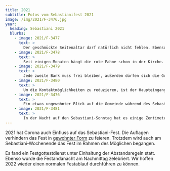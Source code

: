 ```yaml
---
title: 2021
subtitle: Fotos vom Sebastianifest 2021
image: /img/2021/F-3476.jpg
year:
  heading: Sebastiani 2021
  blurbs:
    - image: 2021/F-3477
      text: >
        Der geschmückte Seitenaltar darf natürlich nicht fehlen. Ebenso das Sebastian-Bild.
    - image: 2021/F-3478
      text: >
        Seit einigen Monaten hängt die rote Fahne schon in der Kirche. Ein äußeres Zeichen unseres Gedenkens an die Ursprünge.
    - image: 2021/F-3479
      text: >
        Jede zweite Bank muss frei bleiben, außerdem dürfen sich die Gottesdienstbesucher nur außen hinsetzen.
    - image: 2021/F-3480
      text: >
        Um die Kontaktmöglichkeiten zu reduzieren, ist der Haupteingang der Einlass und der Seiteneingang, der hier abgebildet ist, der Ausgang.
    - image: 2021/F-3476
      text: >
        Ein etwas ungewohnter Blick auf die Gemeinde während des Sebastiani-Gottesdienstes.
    - image: 2021/F-3481
      text: >
        In der Nacht auf den Sebastiani-Sonntag hat es einige Zentimeter geschneit. So ist der Kranz um den Heiligen Sebastian fast nicht mehr zu erkennen.
---
```


2021 hat Corona auch Einfluss auf das Sebastiani-Fest. Die Auflagen verhindern das Fest in [gewohnter Form](/ablauf) zu feieren. 
Trotzdem wird auch am Sebastiani-Wochenende das Fest im Rahmen des Möglichen begangen.

Es fand ein Festgottestdienst unter Einhaltung der Abstandsregeln statt. Ebenso wurde die Festandanacht am Nachmittag zelebriert.
Wir hoffen 2022 wieder einen normalen Festablauf durchführen zu können.